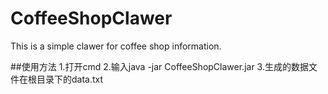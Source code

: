 # CoffeeShopClawer
This is a simple clawer for coffee shop information.

##使用方法
1.打开cmd
2.输入java -jar CoffeeShopClawer.jar
3.生成的数据文件在根目录下的data.txt